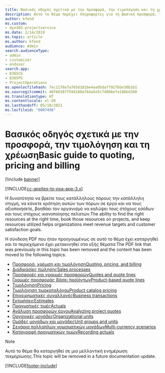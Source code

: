 ```yaml
---
title: Βασικός οδηγός σχετικά με την προσφορά, την τιμολόγηση και τη χρέωση
description: Αυτό το θέμα παρέχει πληροφορίες για τη βασική προσφορά, τη χρέωση και την τιμολόγηση στο Project Service Automation.
author: kfend
ms.custom:
- dyn365-projectservice
ms.date: 2/14/2019
ms.topic: article
ms.author: kfend
audience: Admin
search.audienceType:
- admin
- customizer
- enduser
search.app:
- D365CE
- D365PS
- ProjectOperations
ms.openlocfilehash: 7ec1170a7a703d181be4aa95daf7927bbe30b1b1
ms.sourcegitcommit: 40f68387f594180af64a5e5c748b6efa188bd300
ms.translationtype: HT
ms.contentlocale: el-GR
ms.lasthandoff: 05/10/2021
ms.locfileid: "6007456"
---
```

# <a name="basic-guide-to-quoting-pricing-and-billing"></a><span data-ttu-id="07545-103">Βασικός οδηγός σχετικά με την προσφορά, την τιμολόγηση και τη χρέωση</span><span class="sxs-lookup"><span data-stu-id="07545-103">Basic guide to quoting, pricing and billing</span></span>

[!include [banner](../../includes/psa-now-project-operations.md)]

[!INCLUDE[cc-applies-to-psa-app-3.x](../../includes/cc-applies-to-psa-app-3x.md)]

<span data-ttu-id="07545-104">Η δυνατότητα να βρείτε τους κατάλληλους πόρους την κατάλληλη στιγμή, να κάνετε κράτηση αυτών των πόρων σε έργα και να τους αξιοποιήσετε, βοηθάει τον οργανισμό να καλύψει τους στόχους εσόδων και τους στόχους ικανοποίησης πελατών.</span><span class="sxs-lookup"><span data-stu-id="07545-104">The ability to find the right resources at the right time, book those resources on projects, and keep resources utilized helps organizations meet revenue targets and customer satisfaction goals.</span></span> 

<span data-ttu-id="07545-105">Η σύνδεση PDF που ήταν προηγουμένως σε αυτό το θέμα έχει καταργηθεί και το περιεχόμενο έχει μετακινηθεί στα εξής θέματα:</span><span class="sxs-lookup"><span data-stu-id="07545-105">The PDF link that was previously in this topic has been removed and the content has been moved to the following topics:</span></span>

- [<span data-ttu-id="07545-106">Προσφορά, χρέωση και τιμολόγηση</span><span class="sxs-lookup"><span data-stu-id="07545-106">Quoting, pricing, and billing</span></span>](../quote-bill-price.md)
- [<span data-ttu-id="07545-107">Διαδικασίες πώλησης</span><span class="sxs-lookup"><span data-stu-id="07545-107">Sales processes</span></span>](../basic-sales-process.md)
- [<span data-ttu-id="07545-108">Προσφορές και γραμμές προσφορών</span><span class="sxs-lookup"><span data-stu-id="07545-108">Quotes and quote lines</span></span>](../basic-quote-lines.md)
- [<span data-ttu-id="07545-109">Γραμμές προσφοράς βάσει προϊόντων</span><span class="sxs-lookup"><span data-stu-id="07545-109">Product-based quote lines</span></span>](../product-based-quote-lines.md)
- [<span data-ttu-id="07545-110">Τιμολόγηση</span><span class="sxs-lookup"><span data-stu-id="07545-110">Pricing</span></span>](../basic-pricing.md)
- [<span data-ttu-id="07545-111">Τιμολόγηση τιμοκαταλόγου</span><span class="sxs-lookup"><span data-stu-id="07545-111">Product catalog pricing</span></span>](../product-catalog-pricing.md)
- [<span data-ttu-id="07545-112">Επιχειρηματικές συναλλαγές</span><span class="sxs-lookup"><span data-stu-id="07545-112">Business transactions</span></span>](../basic-business-transactions.md)
- [<span data-ttu-id="07545-113">Εκτιμήσεις</span><span class="sxs-lookup"><span data-stu-id="07545-113">Estimates</span></span>](../estimates.md)
- [<span data-ttu-id="07545-114">Πραγματικές τιμές</span><span class="sxs-lookup"><span data-stu-id="07545-114">Actuals</span></span>](../actuals.md)
- [<span data-ttu-id="07545-115">Ανάλυση προσφορών έργου</span><span class="sxs-lookup"><span data-stu-id="07545-115">Analyzing project quotes</span></span>](../basic-analyzing-quotes.md)
- [<span data-ttu-id="07545-116">Οργανικές μονάδες</span><span class="sxs-lookup"><span data-stu-id="07545-116">Organizational units</span></span>](../advanced-organizational.md)
- [<span data-ttu-id="07545-117">Ομάδες μονάδων και μονάδες</span><span class="sxs-lookup"><span data-stu-id="07545-117">Unit groups and units</span></span>](../advanced-units.md)
- [<span data-ttu-id="07545-118">Σενάρια πολλαπλών νομισματικών μονάδων</span><span class="sxs-lookup"><span data-stu-id="07545-118">Multi-currency scenarios</span></span>](../advanced-currency.md)
- [<span data-ttu-id="07545-119">Καταγραφή πραγματικών τιμών</span><span class="sxs-lookup"><span data-stu-id="07545-119">Recording actuals</span></span>](../advanced-actuals.md)

> [!NOTE]
> <span data-ttu-id="07545-120">Αυτό το θέμα θα καταργηθεί σε μια μελλοντική ενημέρωση τεκμηρίωσης.</span><span class="sxs-lookup"><span data-stu-id="07545-120">This topic will be removed in a future documentation update.</span></span> 


[!INCLUDE[footer-include](../../includes/footer-banner.md)]